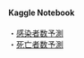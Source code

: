 #### Kaggle Notebook<br>
・[感染者数予測](https://www.kaggle.com/yshiml/covid19-infection)<br>
・[死亡者数予測](https://www.kaggle.com/yshiml/covid19-deaths)
